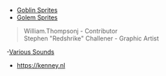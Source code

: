 - [Goblin Sprites](https://opengameart.org/content/lpc-goblin)
- [Golem Sprites](https://opengameart.org/content/lpc-golem)
> William.Thompsonj - Contributor  
> Stephen "Redshrike" Challener - Graphic Artist

-[Various Sounds](https://kenney.nl/assets/rpg-audio)
- https://kenney.nl
